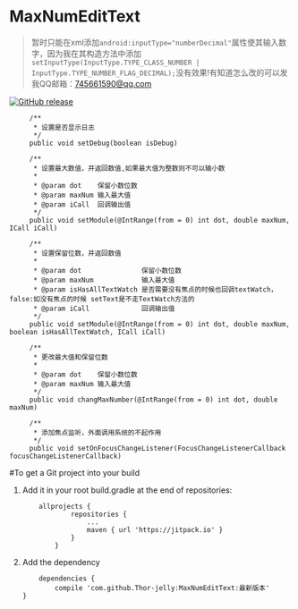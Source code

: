 # MaxNumEditText
> 暂时只能在xml添加`android:inputType="numberDecimal"`属性使其输入数字，因为我在其构造方法中添加`setInputType(InputType.TYPE_CLASS_NUMBER | InputType.TYPE_NUMBER_FLAG_DECIMAL);`没有效果!有知道怎么改的可以发我QQ邮箱：745661590@qq.com

[![GitHub release](https://img.shields.io/badge/release-1.1.1-green.svg)](https://github.com/Thor-jelly/MaxNumEditText/releases)

```
     /**
      * 设置是否显示日志
      */
     public void setDebug(boolean isDebug) 
     
     /**
      * 设置最大数值，并返回数值,如果最大值为整数则不可以输小数
      *
      * @param dot    保留小数位数
      * @param maxNum 输入最大值
      * @param iCall  回调输出值
      */
     public void setModule(@IntRange(from = 0) int dot, double maxNum, ICall iCall) 
     
     /**
      * 设置保留位数，并返回数值
      *
      * @param dot               保留小数位数
      * @param maxNum            输入最大值
      * @param isHasAllTextWatch 是否需要没有焦点的时候也回调textWatch，false:如没有焦点的时候 setText是不走TextWatch方法的
      * @param iCall             回调输出值
      */
     public void setModule(@IntRange(from = 0) int dot, double maxNum, boolean isHasAllTextWatch, ICall iCall) 
     
     /**
      * 更改最大值和保留位数
      *
      * @param dot    保留小数位数
      * @param maxNum 输入最大值
      */
     public void changMaxNumber(@IntRange(from = 0) int dot, double maxNum)
     
     /**
      * 添加焦点监听，外面调用系统的不起作用
      */
     public void setOnFocusChangeListener(FocusChangeListenerCallback focusChangeListenerCallback)
```

#To get a Git project into your build
1. Add it in your root build.gradle at the end of repositories:  

    ```
        allprojects {
        		repositories {
        			...
        			maven { url 'https://jitpack.io' }
        		}
        	}
    ```

2. Add the dependency

    ```
        dependencies {
	        compile 'com.github.Thor-jelly:MaxNumEditText:最新版本'
	}
    ```
